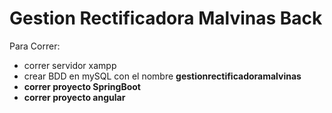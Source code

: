 # Gestion Rectificadora Malvinas Back
Para Correr: 
<ul>
<li>correr servidor xampp</li>
<li>crear BDD en mySQL con el nombre <strong>gestionrectificadoramalvinas<strong> </li>
<li>correr proyecto SpringBoot</li>
<li>correr proyecto angular</li>
</ul>
